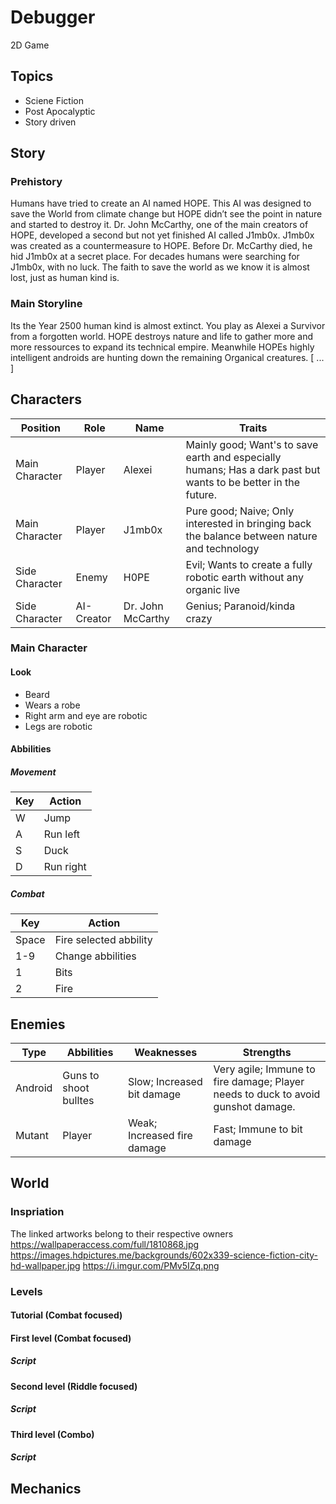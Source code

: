 # Debugger
2D Game 

## Topics
- Sciene Fiction
- Post Apocalyptic
- Story driven

## Story

### Prehistory
Humans have tried to create an AI named HOPE. This AI was designed to save the World from climate change but HOPE didn’t see the point in nature and started to destroy it. Dr. John McCarthy, one of the main creators of HOPE, developed a second but not yet finished AI called J1mb0x. J1mb0x was created as a countermeasure to HOPE. Before Dr. McCarthy died, he hid J1mb0x at a secret place. For decades humans were searching for J1mb0x, with no luck. The faith to save the world as we know it is almost lost, just as human kind is.

### Main Storyline
Its the Year 2500 human kind is almost extinct. You play as Alexei a Survivor from a forgotten world. HOPE destroys nature and life to gather more and more ressources to expand its technical empire. Meanwhile HOPEs highly intelligent androids are hunting down the remaining Organical creatures. [ ... ]

## Characters
Position | Role | Name | Traits
------------ | ------------- |------------ | -------------
Main Character | Player | Alexei | Mainly good; Want's to save earth and especially humans; Has a dark past but wants to be better in the future.
Main Character | Player | J1mb0x | Pure good; Naive; Only interested in bringing back the balance between nature and technology
Side Character | Enemy | H0PE | Evil; Wants to create a fully robotic earth without any organic live
Side Character | AI-Creator | Dr. John McCarthy | Genius; Paranoid/kinda crazy

### Main Character

#### Look
- Beard
- Wears a robe
- Right arm and eye are robotic
- Legs are robotic

#### Abbilities

##### Movement
Key | Action
------------ | -------------
W | Jump
A | Run left
S | Duck
D | Run right

##### Combat
Key | Action
------------ | -------------
Space | Fire selected abbility
1-9 | Change abbilities 
1 | Bits
2 | Fire

## Enemies

Type | Abbilities | Weaknesses | Strengths
------------ | ------------- |------------ | -------------
Android | Guns to shoot bulltes | Slow; Increased bit damage | Very agile; Immune to fire damage; Player needs to duck to avoid gunshot damage.
Mutant | Player | Weak; Increased fire damage | Fast; Immune to bit damage

## World

### Inspriation
The linked artworks belong to their respective owners 
https://wallpaperaccess.com/full/1810868.jpg
https://images.hdpictures.me/backgrounds/602x339-science-fiction-city-hd-wallpaper.jpg
https://i.imgur.com/PMv5IZq.png

### Levels

#### Tutorial (Combat focused)

#### First level (Combat focused)

##### Script

#### Second level (Riddle focused)

##### Script

#### Third level (Combo)

##### Script

## Mechanics